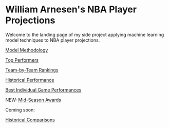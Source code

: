# William Arnesen's NBA Player Projections

Welcome to the landing page of my side project applying machine learning model techniques to NBA player projections.

<a href="https://williamjackarnesen.github.io/nba-player-projections/methodology" title="Methodology">Model Methodology</a> 

<a href="https://williamjackarnesen.github.io/nba-player-projections/rankings" title="Rankings">Top Performers</a>

<a href="https://williamjackarnesen.github.io/nba-player-projections/team_results" title="Team Rankings">Team-by-Team Rankings</a>

<a href="https://williamjackarnesen.github.io/nba-player-projections/history" title="History">Historical Performance</a>

<a href="https://williamjackarnesen.github.io/nba-player-projections/bestgames" title="Best Games">Best Individual Game Performances</a>

NEW: <a href="https://williamjackarnesen.github.io/nba-player-projections/midseasonawards" title="Mid-Season Awards">Mid-Season Awards</a>




Coming soon:

<a href="https://williamjackarnesen.github.io/nba-player-projections/Comparisons" title="comparisons">Historical Comparisons</a> 

